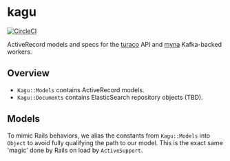 # kagu
[![CircleCI](https://circleci.com/gh/birdfeed/kagu.svg?style=shield)](https://circleci.com/gh/birdfeed/kagu)

ActiveRecord models and specs for the [turaco](https://github.com/birdfeed/turaco) API and [myna](https://github.com/birdfeed/myna) Kafka-backed workers.

## Overview

- `Kagu::Models` contains ActiveRecord models.
- `Kagu::Documents` contains ElasticSearch repository objects (TBD).

## Models

To mimic Rails behaviors, we alias the constants from `Kagu::Models` into `Object` to avoid fully qualifying the path to our model. This is the exact same 'magic' done by Rails on load by `ActiveSupport`. 
